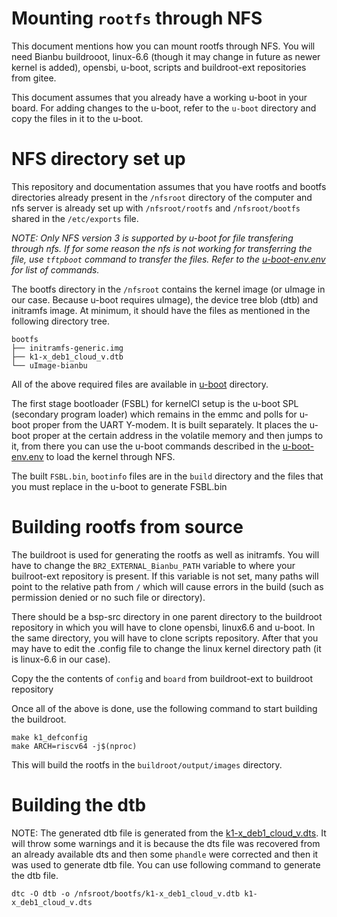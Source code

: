 # Mounting `rootfs` through NFS

This document mentions how you can mount rootfs through NFS. You will need Bianbu buildrooot, linux-6.6 (though it may change in future as newer kernel is added), opensbi, u-boot, scripts and buildroot-ext repositories from gitee.

This document assumes that you already have a working u-boot in your board. For adding changes to the u-boot, refer to the `u-boot` directory and copy the files in it to the u-boot.

# NFS directory set up

This repository and documentation assumes that you have rootfs and bootfs directories already present in the `/nfsroot` directory of the computer and nfs server is already set up with `/nfsroot/rootfs` and `/nfsroot/bootfs` shared in the `/etc/exports` file.

_NOTE: Only NFS version 3 is supported by u-boot for file transfering through nfs. If for some reason the nfs is not working for transferring the file, use `tftpboot` command to transfer the files. Refer to the [u-boot-env.env](/u-boot-env.env) for list of commands._

The bootfs directory in the `/nfsroot` contains the kernel image (or uImage in our case. Because u-boot requires uImage), the device tree blob (dtb) and initramfs image. At minimum, it should have the files as mentioned in the following directory tree.

```
bootfs
├── initramfs-generic.img
├── k1-x_deb1_cloud_v.dtb
└── uImage-bianbu
```


All of the above required files are available in [u-boot](/u-boot) directory.




The first stage bootloader (FSBL) for kernelCI setup is the u-boot SPL (secondary program loader) which remains in the emmc and polls for u-boot proper from the UART Y-modem. It is built separately. It places the u-boot proper at the certain address in the volatile memory and then jumps to it, from there you can use the u-boot commands described in the [u-boot-env.env](/u-boot-env.env) to load the kernel through NFS.

The built `FSBL.bin`, `bootinfo` files are in the `build` directory and the files that you must replace in the u-boot to generate FSBL.bin

# Building rootfs from source

The buildroot is used for generating the rootfs as well as initramfs. You will have to change the `BR2_EXTERNAL_Bianbu_PATH` variable to where your builroot-ext repository is present. If this variable is not set, many paths will point to the relative path from `/` which will cause errors in the build (such as permission denied or no such file or directory).

There should be a bsp-src directory in one parent directory to the buildroot repository in which you will have to clone opensbi, linux6.6 and u-boot. In the same directory, you will have to clone scripts repository. After that you may have to edit the .config file to change the linux kernel directory path (it is linux-6.6 in our case).

Copy the the contents of `config` and `board` from buildroot-ext to buildroot repository

Once all of the above is done, use the following command to start building the buildroot.

```
make k1_defconfig
make ARCH=riscv64 -j$(nproc)
```

This will build the rootfs in the `buildroot/output/images` directory.

# Building the dtb

NOTE: The generated dtb file is generated from the [k1-x_deb1_cloud_v.dts](/k1-x_deb1_cloud_v.dts). It will throw some warnings and it is because the dts file was recovered from an already available dts and then some `phandle` were corrected and then it was used to generate dtb file. You can use following command to generate the dtb file.

```
dtc -O dtb -o /nfsroot/bootfs/k1-x_deb1_cloud_v.dtb k1-x_deb1_cloud_v.dts
```